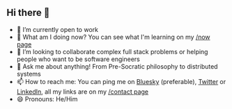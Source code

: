 ## Hi there 👋

<!--
**gustav0d/gustav0d** is a ✨ _special_ ✨ repository because its `README.md` (this file) appears on your GitHub profile.

Here are some ideas to get you started:

- 🔭 I’m currently working on ...
- 🌱 I’m currently learning ...
- 👯 I’m looking to collaborate on ...
- 🤔 I’m looking for help with ...
- 💬 Ask me about ...
- 📫 How to reach me: ...
- 😄 Pronouns: ...
- ⚡ Fun fact: ...
-->

- 🔭 I’m currently open to work
- 🌱 What am I doing now? You can see what I'm learning on my [/now page](https://gustav0d.github.io/now)
- 👯 I’m looking to collaborate complex full stack problems or helping people who want to be software engineers
- 💬 Ask me about anything! From Pre-Socratic philosophy to distributed systems
- 📫 How to reach me: You can ping me on [Bluesky](https://bsky.app/profile/gustav0d.bsky.social) (preferable), [Twitter](https://x.com/gusdantas) or [LinkedIn](https://www.linkedin.com/in/dantas15/), all my links are on my [/contact page](https://gustav0d.github.io/contact)
- 😄 Pronouns: He/Him
